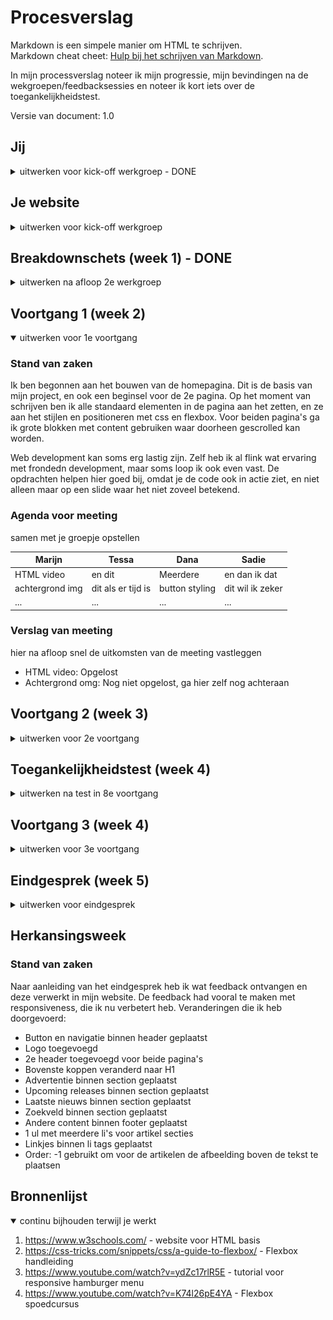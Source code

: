 # Procesverslag
Markdown is een simpele manier om HTML te schrijven.  
Markdown cheat cheet: [Hulp bij het schrijven van Markdown](https://github.com/adam-p/markdown-here/wiki/Markdown-Cheatsheet).

In mijn processverslag noteer ik mijn progressie, mijn bevindingen na de wekgroepen/feedbacksessies en noteer ik kort iets over de toegankelijkheidstest.

Versie van document: 1.0





## Jij

<details>
<summary>uitwerken voor kick-off werkgroep - DONE</summary>

### Auteur:
Marijn Molenaar - Klas 202

#### Je startniveau:
Zwart

#### Je focus:
Responsiveness
 
</details>



## Je website

<details>
<summary>uitwerken voor kick-off werkgroep</summary>

### Je opdracht:
https://www.sneakerjagers.com/

Voor mijn opdracht ga ik de website van Sneakerjagers namaken, met de focus op responsiveness. 
Ik vind het interessant om hier meer over te weten en hoe responsiveness in zijn werking gaat. 

#### Screenshot(s) van de eerste pagina (small screen): 
Homepagina 
<img src="images/ss1.PNG" width="375px" alt="Homepagina van de site">

#### Screenshot(s) van de tweede pagina (small screen):
Sneakeroverzicht
<img src="images/ss2.PNG" width="375px" alt="Sneaker-scroll pagina">
 
</details>



## Breakdownschets (week 1) - DONE

<details>
<summary>uitwerken na afloop 2e werkgroep</summary>

### de hele pagina: 
<img src="images/schets1.png" width="375px" alt="breakdown van de hele pagina">

### dynamisch deel (bijv menu): 
<img src="images/screenshot2.png" width="375px" alt="breakdown van een dynamisch deel">

### wellicht nog een dynamisch deel (bijv filter): 
<img src="images/screeshot3.png" width="375px" alt="breakdown van nog een dynamisch deel">

</details>





## Voortgang 1 (week 2)

<details open>
<summary>uitwerken voor 1e voortgang</summary>

### Stand van zaken
Ik ben begonnen aan het bouwen van de homepagina. Dit is de basis van mijn project, en ook een beginsel voor de 2e pagina. 
Op het moment van schrijven ben ik alle standaard elementen in de pagina aan het zetten, en ze aan het stijlen en positioneren
met css en flexbox. Voor beiden pagina's ga ik grote blokken met content gebruiken waar doorheen gescrolled kan worden.

Web development kan soms erg lastig zijn. Zelf heb ik al flink wat ervaring met frondedn development, maar soms loop ik ook even vast. 
De opdrachten helpen hier goed bij, omdat je de code ook in actie ziet, en niet alleen maar op een slide waar
het niet zoveel betekend. 


### Agenda voor meeting
samen met je groepje opstellen

| Marijn         | Tessa              | Dana         | Sadie            |
| ---            | ---                | ---          | ---              |
| HTML video     | en dit             | Meerdere     | en dan ik dat    |
| achtergrond img| dit als er tijd is |button styling| dit wil ik zeker |
| ...            | ...                | ...          | ...              |
 

### Verslag van meeting
hier na afloop snel de uitkomsten van de meeting vastleggen

- HTML video: Opgelost
- Achtergrond omg: Nog niet opgelost, ga hier zelf nog achteraan

</details>





## Voortgang 2 (week 3)

<details>
<summary>uitwerken voor 2e voortgang</summary>

### Stand van zaken
Het gaat de goede kant op met mijn site. De basis staat nu voor beiden pagina's. Ik ben nu bezig om alle elementen precies goed te positioneren,
en de content aan de site toe te voegen. Maar in principe heb ik nu een solide basis waar ik mee door kan gaan.

Er zijn nog wel wat aandachtspuntjes. Ik ben nu bezig om m.b.v. selectoren alle elementen aan te spreken en de juiste positie te geven. 
Sommige tekstblokjes staan nog niet helemaal recht onder de afbeeldingen, en die wil ik nog goed zien te krijgen. Ook ga ik de kopjes nog
een klein beetje aanpassen, die lijken ook nog niet helemaal op de echte website.

Over het algemeen gaat het goed. Ik heb nog wat to-do's, maar ik ben ervan overtuigd dat ik die allemaal kan aankaarten.

To do:
-Navigatiebalk goed krijgen
-Tekstblok onder sneakerstories sectie rechttrekken aan afbeelding
-Microinteractie toevoegen (zoekbalk of hamburgermenu)
-Site beter responsive maken


### Agenda voor meeting
samen met je groepje opstellen

| student 1      | student 2          | student 3    | student 4        |
| --             | ---                | ---          | ---              |
| dit bespreken  | en dit             | en ik dit    | en dan ik dat    |
| en dat ook nog | dit als er tijd is | nog een punt | dit wil ik zeker |
| ...            | ...                | ...          | ...              |


### Verslag van meeting
hier na afloop snel de uitkomsten van de meeting vastleggen

- HTML volgens de standaard schrijven

</details>





## Toegankelijkheidstest (week 4)

<details>
<summary>uitwerken na test in 8e voortgang</summary>

### Bevindingen
Lijst met je bevindingen die in de test naar voren kwamen:

- Toetsenbord: Tab werkt nog niet op afbeeldingen/sneakerblokken, omdat deze elementen nog niet kilkbaar zijn d.m.v. een button of ander klikbaar element
- Parkingson: Mijn website is enigsinds goed te gebruiken omdat de buttons groot zijn. 

- Zichtbeperking: De tekst en afbeeldingen zijn goed zichtbaar met zichtbeperkingen

- Concentratieproblemen: De site is te gebruiken terwijl ik een ballon hooghoud

- Screenreader: De screenreader kan alle elementen op de pagina voorlezen, behalve de footer            

#### TAB toets werkt niet overal
Sommige delen van de site waren niet toegankelijk met de tab toets, omdat die items niet als detecteerbaar element waren gecodeerd, zoals een button of een link. Dit heb ik opgelost door deze elementen waar nodig binnen een <a></a> tag te zetten, zodat ze detecteerbaar werden.


#### Motorische handicap 
Ik heb de website getest met de schokband om, die de gevolgen van parkingson moeten simuleren. Uit deze test is gebleken dat de website nog goed te gebruiken is, omdat mijn site veel gebruikt maakt van grote, klikbare vlakken die makkelijk aangeklikt kunnen worden. 


#### Zichtsbeperking
Ik heb de website getest met een aantal zichtbeperkende brillen. Uit deze test is gebleken dat de tekst nog goed leesbaar is, omdat de tekst op een witte achtergrond staat die veel licht afgeeft.


#### Screenreader
Ik heb een screenreader door de website heen laten lezen. Alle klikbare elementen en tekst kan worden afgelezen, behalve die in de footer. Waar dit aan ligt wil ik nog uitzoeken. Het liefst zou ik wel willen dat dit afgelezen kan worden omdat mijn naam hierin staat en ook de bronvermelding van de afbeeldingen.

#### Aanpassingen code

#### Voor de aanpassingen:
Voor de aanpassingen:
<img src="images/index2_oud.png" width="375px" alt="Screenshot code">
<img src="images/sneakers_oud.png" width="375px" alt="Screenshot code">
<img src="images/css_oud.png.png" width="375px" alt="Screenshot code">

Na de aanpassingen:
<img src="images/index2_nieuw.png" width="375px" alt="Screenshot code">
<img src="images/sneakers_nieuw.png" width="375px" alt="Screenshot code">
<img src="images/css_nieuw.png.png" width="375px" alt="Screenshot code">
</details>





## Voortgang 3 (week 4)

<details>
<summary>uitwerken voor 3e voortgang</summary>

### Stand van zaken
De basis staat nu, alleen moet ik nog de HTML volgens de standaard indelen. Hiervoor kan ik de w3c validator gebruiken om te testen of alles correct staat. Ook kan ik nog wat onnodige css en HTML code weghalen. Dot optimaliseert mijn site en maakt het bestand kleiner. 


### Agenda voor meeting
samen met je groepje opstellen

| student 1      | student 2          | student 3    | student 4        |
| ---            | ---                | ---          | ---              |
| responsiveness | en dit             | en ik dit    | en dan ik dat    |
| en dat ook nog | dit als er tijd is | nog een punt | dit wil ik zeker |
| ...            | ...                | ...          | ...              |
 

### Verslag van meeting
hier na afloop snel de uitkomsten van de meeting vastleggen

- HTML volgens standaard schrijven
- Naar Responsive gedeelte kijken

</details>





## Eindgesprek (week 5)

<details>
<summary>uitwerken voor eindgesprek</summary>

### Stand van zaken
Pluspunten: Ik vond het een interessante opdracht om te doen. Het is altijd goed voor ddn cmd student om front end development goed onder de knie te krijgen. Ik heb veel geleerd over selectoren en verschillende states. Ik zie ook hoe mij dit goed kan helpen met project Web. 

Minpunten: Responsiveness. Ik begrijp hoe het werkt en hoe je het moet toepassen, maar ik vind het nog lastig om het helemaal te perfectioneren m.b.v. breakpoints en hoe je bepaalt waar het breakpoint begint en eindigd. Hier wil ik in de toekomst meer aandacht aan besteden, want dit is wel een belangrijk onderwerp waar je veel van kan profiteren. 

### Screenshot(s)

Screenshots van je eindresultaat
<img src="images/homepagina.png" width="375px" alt="Screenshot pagina">
<img src="images/sneakers.png" width="375px" alt="Screenshot pagina">
</details>


## Herkansingsweek

### Stand van zaken
Naar aanleiding van het eindgesprek heb ik wat feedback ontvangen en deze verwerkt in mijn website. De feedback had vooral te maken met responsiveness, die ik nu verbetert heb. 
Veranderingen die ik heb doorgevoerd:

- Button en navigatie binnen header geplaatst
- Logo toegevoegd
- 2e header toegevoegd voor beide pagina's
- Bovenste koppen veranderd naar H1
- Advertentie binnen section geplaatst
- Upcoming releases binnen section geplaatst
- Laatste nieuws binnen section geplaatst
- Zoekveld binnen section geplaatst
- Andere content binnen footer geplaatst
- 1 ul met meerdere li's voor artikel secties
- Linkjes binnen li tags geplaatst
- Order: -1 gebruikt om voor de artikelen de afbeelding boven de tekst te plaatsen




## Bronnenlijst

<details open>
<summary>continu bijhouden terwijl je werkt</summary>

1. https://www.w3schools.com/ - website voor HTML basis
2. https://css-tricks.com/snippets/css/a-guide-to-flexbox/ - Flexbox handleiding
3. https://www.youtube.com/watch?v=ydZc17rlR5E - tutorial voor responsive hamburger menu
4. https://www.youtube.com/watch?v=K74l26pE4YA - Flexbox spoedcursus
</details>